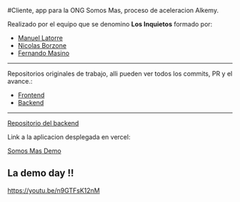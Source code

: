 
#Cliente, app para la ONG Somos Mas, proceso de aceleracion Alkemy.

Realizado por el equipo que se denomino **Los Inquietos** formado por:
- [Manuel Latorre](https://github.com/ManuelLatorre98)
- [Nicolas Borzone](https://github.com/nhoga)
- [Fernando Masino](https://github.com/fom78)
<hr />

Repositorios originales de trabajo, alli pueden ver todos los commits, PR y el avance.:

- [Frontend](https://github.com/alkemyTech/OT172-client-js)
- [Backend](https://github.com/alkemyTech/OT172-server)

<hr />

[Repositorio del backend](https://github.com/fom78/alkemy-aceleracion-server)

Link a la aplicacion desplegada en vercel:

[Somos Mas Demo](https://somosmas-ten.vercel.app/)
## La demo day !!

https://youtu.be/n9GTFsK12nM